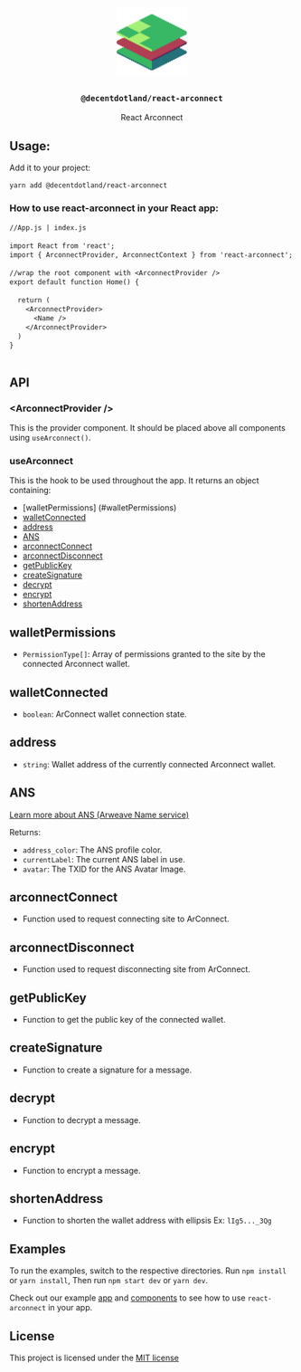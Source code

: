 <p align="center">
  <a href="https://decent.land">
    <img src="./img/logo.png" height="124">
  </a>
  <h3 align="center"><code>@decentdotland/react-arconnect</code></h3>
  <p align="center">React Arconnect</p>
</p>


## Usage: 
Add it to your project:

```console
yarn add @decentdotland/react-arconnect
```

### How to use react-arconnect in your React app:

```tsx 
//App.js | index.js

import React from 'react';
import { ArconnectProvider, ArconnectContext } from 'react-arconnect';

//wrap the root component with <ArconnectProvider />
export default function Home() {

  return (
    <ArconnectProvider>
      <Name />
    </ArconnectProvider>
  )
}


```

## API

### &lt;ArconnectProvider />

This is the provider component. It should be placed above all components using `useArconnect()`.

### useArconnect

This is the hook to be used throughout the app. It returns an object containing: 
  - [walletPermissions] (#walletPermissions)
  - [walletConnected](#walletconnected)
  - [address](#address)
  - [ANS](#ANS)
  - [arconnectConnect](#arconnectconnect)
  - [arconnectDisconnect](#arconnectdisconnect)
  - [getPublicKey](#getPublicKey)
  - [createSignature](#createSignature)
  - [decrypt](#decrypt)
  - [encrypt](#encrypt)
  - [shortenAddress](#shortenaddress)

## walletPermissions
- `PermissionType[]`: Array of permissions granted to the site by the connected Arconnect wallet.

## walletConnected 
- `boolean`: ArConnect wallet connection state. 

## address 
- `string`: Wallet address of the currently connected Arconnect wallet.

## ANS 
  [Learn more about ANS (Arweave Name service)](https://ans.gg/)

  Returns:
  - `address_color`: The ANS profile color.
  - `currentLabel`:  The current ANS label in use.
  - `avatar`:        The TXID for the ANS Avatar Image.

## arconnectConnect
- Function used to request connecting site to ArConnect.

## arconnectDisconnect
- Function used to request disconnecting site from ArConnect.


## getPublicKey
- Function to get the public key of the connected wallet.

## createSignature
- Function to create a signature for a message.

## decrypt
- Function to decrypt a message.

## encrypt
- Function to encrypt a message.

## shortenAddress 
- Function to shorten the wallet address with ellipsis Ex: `lIg5..._3Qg`

## Examples

To run the examples, switch to the respective directories. Run `npm install` or `yarn install`, Then run `npm start dev` or `yarn dev`.

Check out our example [app](./example/nextjs) and [components](./example/nextjs/components) to see how to use `react-arconnect` in your app.

## License
This project is licensed under the [MIT license](./LICENSE)

